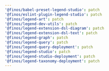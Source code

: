 ```yaml
---
'@finos/babel-preset-legend-studio': patch
'@finos/eslint-plugin-legend-studio': patch
'@finos/legend-art': patch
'@finos/legend-dev-utils': patch
'@finos/legend-extension-dsl-diagram': patch
'@finos/legend-extension-dsl-text': patch
'@finos/legend-graph': patch
'@finos/legend-query': patch
'@finos/legend-query-deployment': patch
'@finos/legend-studio': patch
'@finos/legend-studio-deployment': patch
'@finos/legend-taxonomy-deployment': patch
---
```


